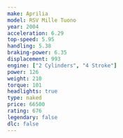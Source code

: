 ```yaml
---
make: Aprilia
model: RSV Mille Tuono
year: 2004
acceleration: 6.29
top-speed: 5.95
handling: 5.38
braking-power: 6.35
displacement: 993
engine: ["2 Cylinders", "4 Stroke"]
power: 126
weight: 210
torque: 101
headlights: true
type: naked
price: 66500
rating: 676
legendary: false
dlc: false
---
```

